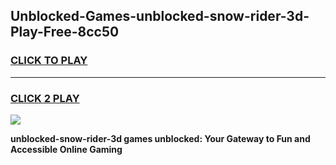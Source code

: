 
## Unblocked-Games-unblocked-snow-rider-3d-Play-Free-8cc50
<h3>
<a href="https://premium76.site?title=unblocked-snow-rider-3d&ref=23A">CLICK TO PLAY</a></h3>
<hr>

<h3>
<a href="https://premium76.site?title=unblocked-snow-rider-3d&ref=23A">CLICK 2 PLAY</a>
  
</h3>

<a href="https://premium76.site?title=unblocked-snow-rider-3d&ref=23A"><img src="https://clearcache.store/games.png"></a>


**unblocked-snow-rider-3d games unblocked: Your Gateway to Fun and Accessible Online Gaming**
